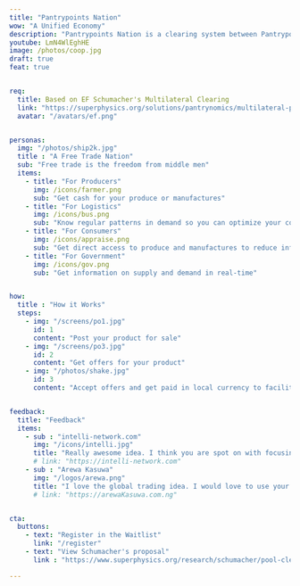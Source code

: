 ```yaml
---
title: "Pantrypoints Nation"
wow: "A Unified Economy"
description: "Pantrypoints Nation is a clearing system between Pantrypoints Cities"
youtube: LmN4WlEghHE
image: /photos/coop.jpg
draft: true
feat: true


req:
  title: Based on EF Schumacher's Multilateral Clearing
  link: "https://superphysics.org/solutions/pantrynomics/multilateral-pool-clearing"
  avatar: "/avatars/ef.png"


personas:
  img: "/photos/ship2k.jpg"  
  title : "A Free Trade Nation"
  sub: "Free trade is the freedom from middle men"
  items:
    - title: "For Producers"
      img: /icons/farmer.png
      sub: "Get cash for your produce or manufactures"
    - title: "For Logistics"
      img: /icons/bus.png
      sub: "Know regular patterns in demand so you can optimize your costs"
    - title: "For Consumers"
      img: /icons/appraise.png
      sub: "Get direct access to produce and manufactures to reduce inflation"
    - title: "For Government"
      img: /icons/gov.png
      sub: "Get information on supply and demand in real-time"


how:
  title : "How it Works"
  steps:
    - img: "/screens/po1.jpg"
      id: 1
      content: "Post your product for sale"
    - img: "/screens/po3.jpg"
      id: 2
      content: "Get offers for your product"
    - img: "/photos/shake.jpg"
      id: 3
      content: "Accept offers and get paid in local currency to facilitate the sale"        


feedback:
  title: "Feedback"
  items:
    - sub : "intelli-network.com"
      img: "/icons/intelli.jpg"
      title: "Really awesome idea. I think you are spot on with focusing on the supply chain issues we just witnessed during the COVID crisis"
      # link: "https://intelli-network.com"
    - sub : "Arewa Kasuwa"
      img: "/logos/arewa.png"
      title: "I love the global trading idea. I would love to use your platform if it works well for Africans" 
      # link: "https://arewaKasuwa.com.ng"


cta:
  buttons:
    - text: "Register in the Waitlist"
      link: "/register"
    - text: "View Schumacher's proposal"
      link : "https://www.superphysics.org/research/schumacher/pool-clearing/part-1"

---
```


